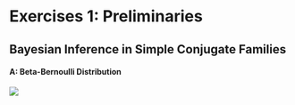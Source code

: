 # Exercises 1: Preliminaries

## Bayesian Inference in Simple Conjugate Families

#### A: Beta-Bernoulli Distribution
<img src="https://render.githubusercontent.com/render/math?math=p(w) = \Gamma(a+b)">

